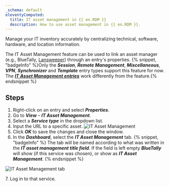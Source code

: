 ```yaml
---
_schema: default
eleventyComputed:
  title: IT asset management in {{ en.RDM }}
  description: How to use asset management in {{ en.RDM }}.
---
```

Manage your IT inventory accurately by centralizing technical, software, hardware, and location information.

The IT Asset Management feature can be used to link an asset manager (e.g., BlueTally, [Lansweeper](/rdm/kb/rdm-windows/how-to-articles/lansweeper/)) through an entry's properties. {% snippet, "badgeInfo" %}Only the ***Session***, ***Remote Management***, ***Miscellaneous***, ***VPN***, ***Synchronizer*** and ***Template*** entry types support this feature for now. The [***IT Asset Management entries***](https://docs.devolutions.net/rdm/kb/rdm-windows/knowledge-base/it-asset-entry/) work differently from the feature.{% endsnippet %}

## Steps

1. Right-click on an entry and select ***Properties***.
2. Go to ***View*** – ***IT Asset Management***.
3. Select a ***Service type*** in the dropdown list.
4. Input the URL to a specific asset. ![IT Asset Management](https://cdnweb.devolutions.net/docs/docs_en_kb_KB0058.png)
5. Click ***OK*** to save the changes and close the window.
6. In the ***Dashboard***, select the ***IT Asset Management*** tab. {% snippet, "badgeInfo" %}
   The tab will be named according to what was written in the ***IT asset management title field***. If the field is left empty ***BlueTally*** will show (if this service was chosen), or show as ***IT Asset Management***.
   {% endsnippet %}

![IT Asset Management tab](https://cdnweb.devolutions.net/docs/RDMW6080_2024_2.png "IT Asset Management tab")

7\. Log in to that service.